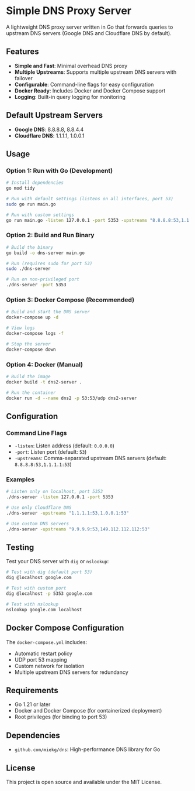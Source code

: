 # Simple DNS Proxy Server

A lightweight DNS proxy server written in Go that forwards queries to upstream DNS servers (Google DNS and Cloudflare DNS by default).

## Features

- **Simple and Fast**: Minimal overhead DNS proxy
- **Multiple Upstreams**: Supports multiple upstream DNS servers with failover
- **Configurable**: Command-line flags for easy configuration
- **Docker Ready**: Includes Docker and Docker Compose support
- **Logging**: Built-in query logging for monitoring

## Default Upstream Servers

- **Google DNS**: 8.8.8.8, 8.8.4.4
- **Cloudflare DNS**: 1.1.1.1, 1.0.0.1

## Usage

### Option 1: Run with Go (Development)

```bash
# Install dependencies
go mod tidy

# Run with default settings (listens on all interfaces, port 53)
sudo go run main.go

# Run with custom settings
go run main.go -listen 127.0.0.1 -port 5353 -upstreams "8.8.8.8:53,1.1.1.1:53"
```

### Option 2: Build and Run Binary

```bash
# Build the binary
go build -o dns-server main.go

# Run (requires sudo for port 53)
sudo ./dns-server

# Run on non-privileged port
./dns-server -port 5353
```

### Option 3: Docker Compose (Recommended)

```bash
# Build and start the DNS server
docker-compose up -d

# View logs
docker-compose logs -f

# Stop the server
docker-compose down
```

### Option 4: Docker (Manual)

```bash
# Build the image
docker build -t dns2-server .

# Run the container
docker run -d --name dns2 -p 53:53/udp dns2-server
```

## Configuration

### Command Line Flags

- `-listen`: Listen address (default: `0.0.0.0`)
- `-port`: Listen port (default: `53`)
- `-upstreams`: Comma-separated upstream DNS servers (default: `8.8.8.8:53,1.1.1.1:53`)

### Examples

```bash
# Listen only on localhost, port 5353
./dns-server -listen 127.0.0.1 -port 5353

# Use only Cloudflare DNS
./dns-server -upstreams "1.1.1.1:53,1.0.0.1:53"

# Use custom DNS servers
./dns-server -upstreams "9.9.9.9:53,149.112.112.112:53"
```

## Testing

Test your DNS server with `dig` or `nslookup`:

```bash
# Test with dig (default port 53)
dig @localhost google.com

# Test with custom port
dig @localhost -p 5353 google.com

# Test with nslookup
nslookup google.com localhost
```

## Docker Compose Configuration

The `docker-compose.yml` includes:
- Automatic restart policy
- UDP port 53 mapping
- Custom network for isolation
- Multiple upstream DNS servers for redundancy

## Requirements

- Go 1.21 or later
- Docker and Docker Compose (for containerized deployment)
- Root privileges (for binding to port 53)

## Dependencies

- `github.com/miekg/dns`: High-performance DNS library for Go

## License

This project is open source and available under the MIT License. 